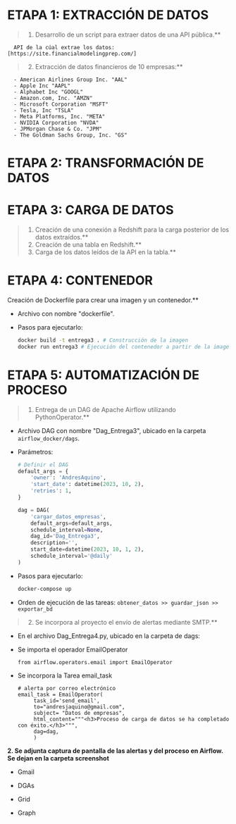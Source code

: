 # ETAPA 1: EXTRACCIÓN DE DATOS

> 1. Desarrollo de un script para extraer datos de una API pública.**

      API de la cúal extrae los datos: [https://site.financialmodelingprep.com/]

> 2. Extracción de datos financieros de 10 empresas:**

      - American Airlines Group Inc. "AAL"
      - Apple Inc "AAPL"
      - Alphabet Inc "GOOGL"
      - Amazon.com, Inc. "AMZN"
      - Microsoft Corporation "MSFT"
      - Tesla, Inc "TSLA"
      - Meta Platforms, Inc. "META"
      - NVIDIA Corporation "NVDA"
      - JPMorgan Chase & Co. "JPM"
      - The Goldman Sachs Group, Inc. "GS"

# ETAPA 2: TRANSFORMACIÓN DE DATOS


# ETAPA 3: CARGA DE DATOS

> 1. Creación de una conexión a Redshift para la carga posterior de los datos extraídos.**
> 2. Creación de una tabla en Redshift.**
> 3. Carga de los datos leídos de la API en la tabla.**

# ETAPA 4: CONTENEDOR

Creación de Dockerfile para crear una imagen y un contenedor.**

   - Archivo con nombre "dockerfile".

   - Pasos para ejecutarlo:

     ```bash
     docker build -t entrega3 . # Construcción de la imagen
     docker run entrega3 # Ejecución del contenedor a partir de la imagen
     ```

# ETAPA 5: AUTOMATIZACIÓN DE PROCESO

> 1. Entrega de un DAG de Apache Airflow utilizando PythonOperator.**

   - Archivo DAG con nombre "Dag_Entrega3", ubicado en la carpeta `airflow_docker/dags`.

   - Parámetros:

     ```python
     # Definir el DAG
     default_args = {
         'owner': 'AndresAquino',
         'start_date': datetime(2023, 10, 2),
         'retries': 1,
     }

     dag = DAG(
         'cargar_datos_empresas',
         default_args=default_args,
         schedule_interval=None, 
         dag_id='Dag_Entrega3',
         description='',
         start_date=datetime(2023, 10, 1, 2),
         schedule_interval='@daily'
     )
     ```

   - Pasos para ejecutarlo:

     ```bash
     docker-compose up
     ```

   - Orden de ejecución de las tareas: `obtener_datos >> guardar_json >> exportar_bd`

> 2. Se incorpora al proyecto el envío de alertas mediante SMTP.**

   - En el archivo Dag_Entrega4.py, ubicado en la carpeta de dags:

   - Se importa el operador EmailOperator

         from airflow.operators.email import EmailOperator
 
   - Se incorpora la Tarea email_task

         # alerta por correo electrónico
         email_task = EmailOperator(
              task_id='send_email',
              to="andresjaquino@gmail.com",
              subject= "Datos de empresas",
              html_content="""<h3>Proceso de carga de datos se ha completado con éxito.</h3>""",
              dag=dag,
              )

**2. Se adjunta captura de pantalla de las alertas y del proceso en Airflow. Se dejan en la carpeta screenshot**

   - Gmail
     
   - DGAs

   - Grid

   - Graph
